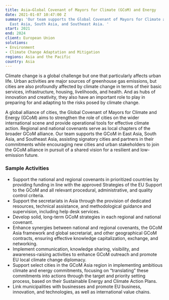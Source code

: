 ```yaml
---
title: Asia—Global Covenant of Mayors for Climate (GCoM) and Energy
date: 2021-01-07 10:47:00 Z
summary: 'Our team supports the Global Covenant of Mayors for Climate and Energy in
  East Asia, South Asia, and Southeast Asia. '
start: 2021
end: 2024
client: European Union
solutions:
- Environment
- Climate Change Adaptation and Mitigation
regions: Asia and the Pacific
country: Asia
---
```


Climate change is a global challenge but one that particularly affects urban life. Urban activities are major sources of greenhouse gas emissions, but cities are also profoundly affected by climate change in terms of their basic services, infrastructure, housing, livelihoods, and health. And as hubs of innovation and creativity, they also have an important role to play in preparing for and adapting to the risks posed by climate change.

A global alliance of cities, the Global Covenant of Mayors for Climate and Energy (GCoM) aims to strengthen the role of cities on the wider international scene and provide operational tools for effective climate action. Regional and national covenants serve as local chapters of the broader GCoM alliance. Our team supports the GCoM in East Asia, South Asia, and Southeast Asia, assisting signatory cities and partners in their commitments while encouraging new cities and urban stakeholders to join the GCoM alliance in pursuit of a shared vision for a resilient and low-emission future.

### Sample Activities

* Support the national and regional covenants in prioritized countries by providing funding in line with the approved Strategies of the EU Support to the GCoM and all relevant procedural, administrative, and quality control criteria.
* Support the secretariats in Asia through the provision of dedicated resources, technical assistance, and methodological guidance and supervision, including help desk services.
* Develop solid, long-term GCoM strategies in each regional and national covenant.
* Enhance synergies between national and regional covenants, the GCoM Asia framework and global secretariat, and other geographical GCoM contracts, ensuring effective knowledge capitalization, exchange, and networking.
* Implement communication, knowledge sharing, visibility, and awareness-raising activities to enhance GCoM outreach and promote EU local climate change diplomacy.
* Support select cities in the GCoM Asia region in implementing ambitious climate and energy commitments, focusing on “translating” these commitments into actions through the target and priority setting process, based on their Sustainable Energy and Climate Action Plans.
* Link municipalities with businesses and promote EU business, innovation, and technologies, as well as international value chains.